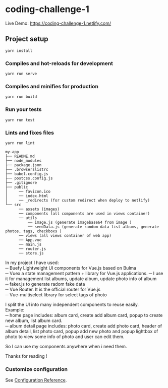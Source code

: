# coding-challenge-1

Live Demo: https://coding-challenge-1.netlify.com/

## Project setup
```
yarn install
```

### Compiles and hot-reloads for development
```
yarn run serve
```

### Compiles and minifies for production
```
yarn run build
```

### Run your tests
```
yarn run test
```

### Lints and fixes files
```
yarn run lint
```

```
my-app
├── README.md
├── node_modules
├── package.json
├── .browserslistrc
├── babel.config.js
├── postcss.config.js
├── .gitignore
├── public
│     ── favicon.ico
│     ── index.html
│     ── _redirects (for custom redirect when deploy to netlify)
└── src
      ── assets (images)
      ── components (all components are used in views container)
      ── utils 
          ── image.js (generate imagebase64 from image )
          ── seedData.js (generate random data list albums, generate photos, tags, checkboxs )
      ── views (all views container of web app) 
      ── App.vue
      ── main.js
      ── router.js
      ── store.js
```

In my project I have used: <br >
  ─ Buefy Lightweight UI components for Vue.js based on Bulma <br >
  ─ Vuex a state management pattern + library for Vue.js applications.
    ─ I use it for management list albums, update album, update photo info of album <br>
  ─ faker.js to generate radom fake data <br >
  ─ Vue Router. It is the official router for Vue.js <br >
  ─ Vue-multiselect library for select tags of photo <br >

I split the UI into many independent components to reuse easily. <br>
Example: <br>
 ─ home page includes: album card, create add album card, popup to create new album, list album card. <br>
 ─ album detail page includes: photo card, create add photo card, header of album detail, list photo card, popup add new photo and popup lightbox of photo to view some info of photo and user can edit them. <br>

So I can use my components anywhere when i need them.  <br>

Thanks for reading ! <br>

### Customize configuration
See [Configuration Reference](https://cli.vuejs.org/config/).
